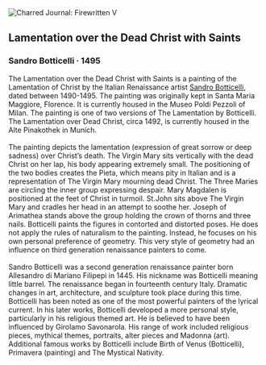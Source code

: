<div class="artwork-of-the-day">
  <div class="container">
    <div class="img-wrapper">
      <img
        src="https://uploads3.wikiart.org/00142/images/sandro-botticelli/lamentation-over-the-dead-christ.jpg!Large.jpg"
        alt="Charred Journal: Firewritten V" />
    </div>
    <div class="artwork-detail">
      <div class="artwork-origin"> 
        <h2 class="artwork-name">Lamentation over the Dead Christ with Saints</h2>
        <h3 class="artist">
          Sandro Botticelli
                    ·  1495
        </h3>
      </div>
      <p class="description">
        <span class="artwork-description-text ng-binding" ng-bind-html="viewModel.ArtworkOfTheDay.Description | unsafe">The Lamentation over the Dead Christ with Saints is a painting of the Lamentation of Christ by the Italian Renaissance artist <a target="_blank" href="/en/sandro-botticelli">Sandro Botticelli</a>, dated between 1490-1495. The painting was originally kept in Santa Maria Maggiore, Florence. It is currently housed in the Museo Poldi Pezzoli of Milan. The painting is one of two versions of The Lamentation by Botticelli. The Lamentation over Dead Christ, circa 1492, is currently housed in the Alte Pinakothek in Munich.
<br>
<br>The painting depicts the lamentation (expression of great sorrow or deep sadness)  over Christ’s death. The Virgin Mary sits vertically with the dead Christ on her lap, his body appearing extremely small. The positioning of the two bodies creates the Pieta, which means pity in Italian and is a representation of The Virgin Mary mourning dead Christ. The Three Maries are circling the inner group expressing despair. Mary Magdalen is positioned at the feet of Christ in turmoil. St.John sits above The Virgin Mary and cradles her head in an attempt to soothe her. Joseph of Arimathea stands above the group holding the crown of thorns and three nails. Botticelli paints the figures in contorted and distorted poses. He does not apply the rules of naturalism to the painting. Instead, he focuses on his own personal preference of geometry. This very style of geometry had an influence on third generation renaissance painters to come.
<br>
<br>Sandro Botticelli was a second generation renaissance painter born Allesandro di Mariano Filipepi in 1445. His nickname was Botticelli meaning little barrel. The renaissance began in fourteenth century Italy. Dramatic changes in art, architecture, and sculpture took place during this time. Botticelli has been noted as one of the most powerful painters of the lyrical current. In his later works, Botticelli developed a more personal style, particularly in his religious themed art. He is believed to have been influenced by Girolamo Savonarola. His range of work included religious pieces, mythical themes, portraits, alter pieces and Madonna (art). Additional famous works by Botticelli include Birth of Venus (Botticelli), Primavera (painting) and The Mystical Nativity.</span>
                        <div class="text-shadow-container" ng-show="showShadow" style=""></div>
      </p>
    </div>
  </div>

</div>

